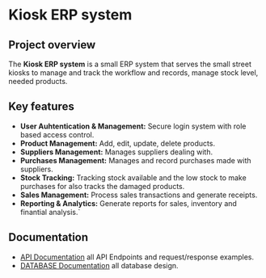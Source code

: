 # Kiosk ERP system

## Project overview

The **Kiosk ERP system** is a small ERP system that serves the small street kiosks to manage and track the workflow and records, manage stock level, needed products.

## Key features

- **User Auhtentication & Management:** Secure login system with role based access control.
- **Product Management:** Add, edit, update, delete products.
- **Suppliers Management:** Manages suppliers dealing with.
- **Purchases Management:** Manages and record purchases made with suppliers.
- **Stock Tracking:** Tracking stock available and the low stock to make purchases for also tracks the damaged products.
- **Sales Management:** Process sales transactions and generate receipts.
- **Reporting & Analytics:** Generate reports for sales, inventory and finantial analysis.`


## Documentation
- [API Documentation](./API-REQUEST.md) all API Endpoints and request/response examples.
- [DATABASE Documentation](./DATABASE-DESIGN.md) all database design.